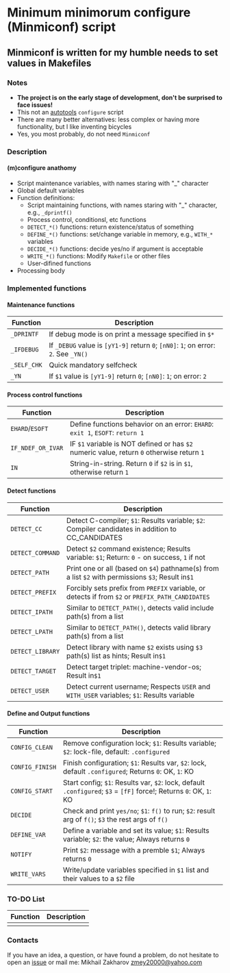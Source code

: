 # Minimum minimorum configure (Minmiconf) script

## Minmiconf is written for my humble needs to set values in Makefiles

### Notes

* **The project is on the early stage of development, don't be surprised to face issues!**
* This not an [autotools](https://www.gnu.org/software/automake/manual/html_node/Autotools-Introduction.html) `configure` script
* There are many better alternatives: less complex or having more functionality, but I like inventing bicycles
* Yes, you most probably, do not need `Minmiconf`

### Description

#### (m)configure anathomy

* Script maintenance variables, with names staring with "_" character
* Global default variables
* Function definitions:
  * Script maintaining functions, with names staring with "_" character, e.g., `_dprintf()`
  * Process control, conditionsl, etc functions
  * `DETECT_*()` functions: return existence/status of something
  * `DEFINE_*()` functions: set/change variable in memory, e.g., `WITH_*` variables
  * `DECIDE_*()` functions: decide yes/no if argument is acceptable
  * `WRITE_*()` functions: Modify `Makefile` or other files
  * User-difined functions
* Processing body

### Implemented functions

#### Maintenance functions

| Function        | Description                                                                                        |
|-----------------|----------------------------------------------------------------------------------------------------|
|`_DPRINTF`       |If debug mode is on print a message specified in `$*`                                               |
|`_IFDEBUG`       |If `_DEBUG` value is `[yY1-9]` return `0`; `[nN0]`: `1`; on error: `2`. See `_YN()`                 |
|`_SELF_CHK`      |Quick mandatory selfcheck                                                                           |
|`_YN`            |If `$1` value is `[yY1-9]` return `0`; `[nN0]`: `1`; on error: `2`                                  |

#### Process control functions

| Function        | Description                                                                                        |
|-----------------|----------------------------------------------------------------------------------------------------|
|`EHARD`/`ESOFT`  |Define functions behavior on an error: `EHARD`: `exit 1`, `ESOFT`: `return 1`                       |
|`IF_NDEF_OR_IVAR`|IF `$1` variable is NOT defined or has `$2` numeric value, return `0` otherwise return `1`          |
|`IN`             |String-in-string. Return `0` if `$2` is in `$1`, otherwise return `1`                               |

#### Detect functions

| Function        | Description                                                                                        |
|-----------------|----------------------------------------------------------------------------------------------------|
|`DETECT_CC`      |Detect C-compiler; `$1`: Results variable; `$2`: Compiler candidates in addition to CC_CANDIDATES   |
|`DETECT_COMMAND` |Detect `$2` command existence; Results variable: `$1`; Return: `0` - on success, `1` if not         |
|`DETECT_PATH`    |Print one or all (based on `$4`) pathname(s) from a list `$2` with permissions `$3`; Result in`$1`  |
|`DETECT_PREFIX`  |Forcibly sets prefix from `PREFIX` variable, or detects if from `$2` or `PREFIX_PATH_CANDIDATES`    |
|`DETECT_IPATH`   |Similar to `DETECT_PATH()`, detects valid include path(s) from a list                               |
|`DETECT_LPATH`   |Similar to `DETECT_PATH()`, detects valid library path(s) from a list                               |
|`DETECT_LIBRARY` |Detect library with name `$2` exists using `$3` path(s) list as hints; Result in`$1`                |
|`DETECT_TARGET`  |Detect target triplet: machine-vendor-os; Result in`$1`                                             |
|`DETECT_USER`    |Detect current username; Respects `USER` and `WITH_USER` variables; `$1`: Results variable          |

#### Define and Output functions

| Function        | Description                                                                                        |
|-----------------|----------------------------------------------------------------------------------------------------|
|`CONFIG_CLEAN`   |Remove configuration lock; `$1`: Results variable; `$2`: lock-file, default: `.configured`          |
|`CONFIG_FINISH`  |Finish configuration; `$1`: Results var, `$2`: lock, default `.configured`; Returns `0`: OK, `1`: KO|
|`CONFIG_START`   |Start config; `$1`: Results var, `$2`: lock, default `.configured`; `$3` = `[fF]` force!; Returns `0`: OK, `1`: KO|
|`DECIDE`         |Check and print `yes/no`; `$1`: `f()` to run; `$2`: result arg of `f()`; `$3` the rest args of `f()`|
|`DEFINE_VAR`     |Define a variable and set its value; `$1`: Results variable; `$2`: the value; Always returns `0`    |
|`NOTIFY`         |Print `$2`: message with a premble `$1`; Always returns `0`                                         |
|`WRITE_VARS`     |Write/update variables specified in `$1` list and their values to a `$2` file                       |

### TO-DO List

| Function        | Description                                                                                        |
|-----------------|----------------------------------------------------------------------------------------------------|
|                 |                                                                                                    |

### Contacts

If you have an idea, a question, or have found a problem, do not hesitate to open an
[issue](https://github.com/mezantrop/ts-warp/issues/new/choose) or mail me: Mikhail Zakharov <zmey20000@yahoo.com>
